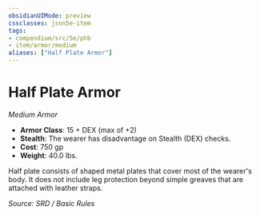 ```yaml
---
obsidianUIMode: preview
cssclasses: json5e-item
tags:
- compendium/src/5e/phb
- item/armor/medium
aliases: ["Half Plate Armor"]
---
```

# Half Plate Armor
*Medium Armor*  

- **Armor Class**: 15 + DEX (max of +2)
- **Stealth**: The wearer has disadvantage on Stealth (DEX) checks.
- **Cost**: 750 gp
- **Weight**: 40.0 lbs.

Half plate consists of shaped metal plates that cover most of the wearer's body. It does not include leg protection beyond simple greaves that are attached with leather straps.

*Source: SRD / Basic Rules*